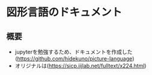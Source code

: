 図形言語のドキュメント
=================

## 概要
- jupyterを勉強するため、ドキュメントを作成した  
  (https://github.com/hidekuno/picture-language)
- オリジナルは(https://sicp.iijlab.net/fulltext/x224.html)
